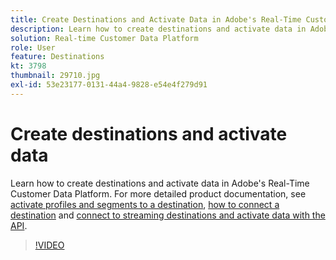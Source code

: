```yaml
---
title: Create Destinations and Activate Data in Adobe's Real-Time Customer Data Platform (RTCDP)
description: Learn how to create destinations and activate data in Adobe's Real-Time Customer Data Platform
solution: Real-time Customer Data Platform
role: User
feature: Destinations
kt: 3798
thumbnail: 29710.jpg
exl-id: 53e23177-0131-44a4-9828-e54e4f279d91
---
```

# Create destinations and activate data

Learn how to create destinations and activate data in Adobe's Real-Time Customer Data Platform. For more detailed product documentation, see [activate profiles and segments to a destination](https://experienceleague.adobe.com/docs/experience-platform/rtcdp/destinations/dest-tutorials/activate-destinations.html), [how to connect a destination](https://experienceleague.adobe.com/docs/experience-platform/rtcdp/destinations/dest-tutorials/connect-destination.html) and [connect to streaming destinations and activate data with the API](https://experienceleague.adobe.com/docs/experience-platform/rtcdp/destinations/api-tutorials/streaming-destinations-api-tutorial.html).

>[!VIDEO](https://video.tv.adobe.com/v/29710?quality=12&learn=on)

